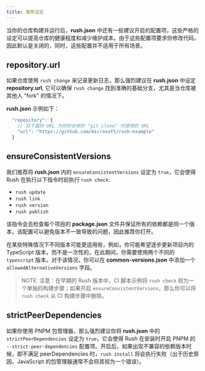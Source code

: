 ```yaml
---
title: 推荐设定
---
```


当你的仓库构建并运行后，**rush.json** 中还有一些建议开启的配置项，这些严格的设定可以提高仓库的健康程度和减少维护成本。由于这些配置项要求你修改代码，因此默认是关闭的，同时，这些配置并不适用于所有场景。

## repository.url

如果仓库使用 `rush change` 来记录更新日志，那么强烈建议在 **rush.json** 中设定 **repository.url**, 它可以确保 `rush change` 找到准确的基础分支，尤其是当仓库被其他人 "fork" 的情况下。

**rush.json** 示例如下：

```js
  "repository": {
    // 将下面的 URL 为你的仓库的 "git clone" 时使用的 URL
    "url": "https://github.com/microsoft/rush-example"
  }
```

## ensureConsistentVersions

我们推荐将 **rush.json** 内的 `ensureConsistentVersions` 设定为 `true`，它会使得 Rush 在执行以下指令时前执行 `rush check`:

- `rush update`
- `rush link`
- `rush version`
- `rush publish`

该指令会去检查每个项目的 **package.json** 文件并保证所有的依赖都是同一个版本，该配置可以避免版本不一致导致的问题，因此推荐你打开。

在某些特殊情况下不同版本可能更适用些，例如，你可能希望逐步更新项目内的 TypeScript 版本，而不是一次性的，在此期间，你需要使用两个不同的 `typescript` 版本。对于该情况，你可以在 **common-versions.json** 中添加一个 `allowedAlternativeVersions` 字段。

> NOTE: 注意：在早期的 Rush 版本中，CI 脚本示例将 `rush check` 视为一个单独的构建步骤；如果开启 `ensureConsistentVersions`，那么你可以将 `rush check` 从 CI 构建步骤中删除。

## strictPeerDependencies

如果你使用 PNPM 包管理器，那么强烈建议你将 **rush.json** 中的 `strictPeerDependencies` 设定为 `true`，它会使得 Rush 在安装时开启 PNPM 的 `--strict-peer-dependencies` 配置项。开启后，如果出现不兼容的依赖版本时候，即不满足 peerDependencies 时，`rush install` 将会执行失败（出于历史原因，JavaScript 的包管理器通常不会将其视为一个错误）。
